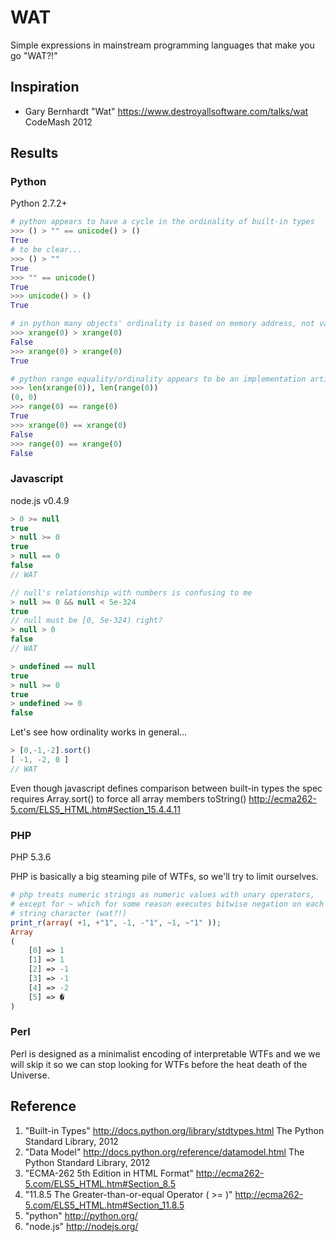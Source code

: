 # WAT

Simple expressions in mainstream programming languages that make you go "WAT?!"

## Inspiration
* Gary Bernhardt "Wat" https://www.destroyallsoftware.com/talks/wat CodeMash 2012 

## Results

### Python
Python 2.7.2+

```python
# python appears to have a cycle in the ordinality of built-in types
>>> () > "" == unicode() > ()
True
# to be clear...
>>> () > ""
True
>>> "" == unicode()
True
>>> unicode() > ()
True
```

```python
# in python many objects' ordinality is based on memory address, not value
>>> xrange(0) > xrange(0)
False
>>> xrange(0) > xrange(0)
True
```

```python
# python range equality/ordinality appears to be an implementation artifact
>>> len(xrange(0)), len(range(0))
(0, 0)
>>> range(0) == range(0)
True
>>> xrange(0) == xrange(0)
False
>>> range(0) == xrange(0)
False
```

### Javascript
node.js v0.4.9

```javascript
> 0 >= null
true
> null >= 0
true
> null == 0
false
// WAT
```

```javascript
// null's relationship with numbers is confusing to me
> null >= 0 && null < 5e-324
true
// null must be [0, 5e-324) right?
> null > 0
false
// WAT
```

```javascript
> undefined == null
true
> null >= 0
true
> undefined >= 0
false
```

Let's see how ordinality works in general...

```javascript
> [0,-1,-2].sort()
[ -1, -2, 0 ]
// WAT
```

Even though javascript defines comparison between built-in types the spec
requires Array.sort() to force all array members toString()
http://ecma262-5.com/ELS5_HTML.htm#Section_15.4.4.11

### PHP
PHP 5.3.6

PHP is basically a big steaming pile of WTFs, so we'll try to limit ourselves.

```php
# php treats numeric strings as numeric values with unary operators,
# except for ~ which for some reason executes bitwise negation on each
# string character (wat?!)
print_r(array( +1, +"1", -1, -"1", ~1, ~"1" ));
Array
(
    [0] => 1
    [1] => 1
    [2] => -1
    [3] => -1
    [4] => -2
    [5] => �
)
```

### Perl

Perl is designed as a minimalist encoding of interpretable WTFs and we we will
skip it so we can stop looking for WTFs before the heat death of the Universe.

## Reference
1. "Built-in Types" http://docs.python.org/library/stdtypes.html The Python Standard Library, 2012
2. "Data Model" http://docs.python.org/reference/datamodel.html The Python Standard Library, 2012
3. "ECMA-262 5th Edition in HTML Format" http://ecma262-5.com/ELS5_HTML.htm#Section_8.5
4. "11.8.5 The Greater-than-or-equal Operator ( >= )" http://ecma262-5.com/ELS5_HTML.htm#Section_11.8.5
5. "python" http://python.org/
6. "node.js" http://nodejs.org/

